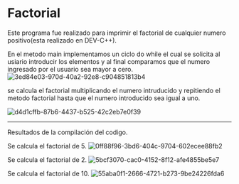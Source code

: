 # Factorial
Este programa fue realizado para imprimir el factorial de cualquier numero positivo(esta realizado en DEV-C++).

En el metodo main implementamos un ciclo do while el cual se solicita  al usiario introducir los elementos y al final comparamos que el numero ingresado por el usuario sea mayor a cero.
![3ed84e03-970d-40a2-92e8-c904851813b4](https://user-images.githubusercontent.com/72090852/94589268-b0160280-024a-11eb-8eb8-6ce31d6a231d.jpg)

se calcula el factorial multiplicando el numero intruducido y repitiendo el metodo factorial hasta que el numero introducido sea igual a uno.

![d4d1cffb-87b6-4437-b525-42c2eb7e0f39](https://user-images.githubusercontent.com/72090852/94590321-1f402680-024c-11eb-816e-08373cf329cf.jpg)

___________________________________________________________________________________________________________________________________
Resultados de la compilación del codigo.

Se calcula el factorial de 5.
![0ff88f96-3bd6-404c-9704-602ecee88fb2](https://user-images.githubusercontent.com/72090852/94590887-05531380-024d-11eb-94f4-b0cc660d2058.jpg)

Se calcula el factorial de 2.
![5bcf3070-cac0-4152-8f12-afe4855be5e7](https://user-images.githubusercontent.com/72090852/94591002-156af300-024d-11eb-84b9-7f8c4eada38d.jpg)

Se calcula el factorial de 10.
![55aba0f1-2666-4721-b273-9be24226fda6](https://user-images.githubusercontent.com/72090852/94591058-2a478680-024d-11eb-8479-cb2767b40127.jpg)

